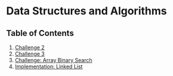 # Data Structures and Algorithms

## Table of Contents
1. [Challenge 2](Challenges/ArrayShift)
2. [Challenge 3](Challenges/BinarySearch)
3. [Challenge: Array Binary Search](Challenges/BinarySearch)
4. [Implementation: Linked List](Data-Structures/LinkedList)